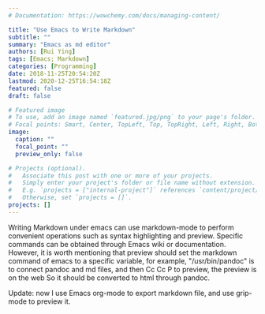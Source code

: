 ```yaml
---
# Documentation: https://wowchemy.com/docs/managing-content/

title: "Use Emacs to Write Markdown"
subtitle: ""
summary: "Emacs as md editor"
authors: [Rui Ying]
tags: [Emacs; Markdown]
categories: [Programming]
date: 2018-11-25T20:54:20Z
lastmod: 2020-12-25T16:54:18Z
featured: false
draft: false

# Featured image
# To use, add an image named `featured.jpg/png` to your page's folder.
# Focal points: Smart, Center, TopLeft, Top, TopRight, Left, Right, BottomLeft, Bottom, BottomRight.
image:
  caption: ""
  focal_point: ""
  preview_only: false

# Projects (optional).
#   Associate this post with one or more of your projects.
#   Simply enter your project's folder or file name without extension.
#   E.g. `projects = ["internal-project"]` references `content/project/deep-learning/index.md`.
#   Otherwise, set `projects = []`.
projects: []
---
```

Writing Markdown under emacs can use markdown-mode to perform convenient operations such as syntax highlighting and preview. Specific commands can be obtained through Emacs wiki or documentation.
However, it is worth mentioning that preview should set the markdown command of emacs to a specific variable, for example, "/usr/bin/pandoc" is to connect pandoc and md files, and then Cc Cc P to preview, the preview is on the web So it should be converted to html through pandoc.

Update: now I use Emacs org-mode to export markdown file, and 
use grip-mode to preview it.
